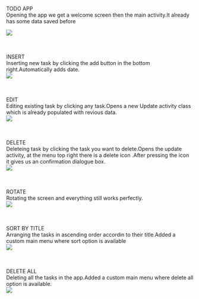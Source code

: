 TODO APP<br />
Opening the app we get a welcome screen then the main activity.It already has some data saved before<br />

![](GIF/OpenApp.gif)<br /><br /><br />

INSERT<br />
Inserting new task by clicking the add button in the bottom right.Automatically adds date.<br/>
![](GIF/Insert.gif)<br /><br /><br />

EDIT<br />
Editing existing task by clicking any task.Opens a new Update activity class which is already populated with revious data.<br/>
![](GIF/Edit.gif)<br /><br /><br />

DELETE<br />
Deleteing task by clicking the task you want to delete.Opens the update activity, at the menu top right there is a delete icon .After pressing the icon it gives us an confirmation dialogue box.<br/>
![](GIF/Delete.gif)<br /><br /><br />

ROTATE<br />
Rotating the screen and everything still works perfectly.<br/>
![](GIF/Rotate.gif)<br /><br /><br />

SORT BY TITLE<br />
Arranging the tasks in ascending order accordin to their title.Added a custom main menu where sort option is available<br/>
![](GIF/SortTitle.gif)<br /><br /><br />

DELETE ALL<br />
Deleting all the tasks in the app.Added a custom main menu where delete all option is available.<br/>
![](GIF/DeleteAll.gif)<br /><br /><br />